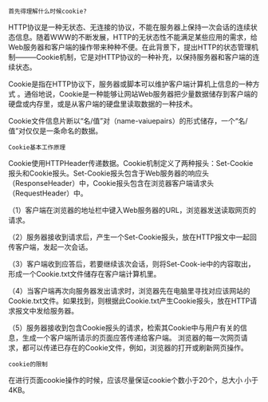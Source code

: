 

    首先得理解什么时候cookie?

 HTTP协议是一种无状态、无连接的协议，不能在服务器上保持一次会话的连续状态信息。随着WWW的不断发展，HTTP的无状态性不能满足某些应用的需求，给Web服务器和客户端的操作带来种种不便。在此背景下，提出HTTP的状态管理机制———Cookie机制，它是对HTTP协议的一种补充，以保持服务器和客户端的连续状态。

Cookie是指在HTTP协议下，服务器或脚本可以维护客户端计算机上信息的一种方式 。通俗地说，Cookie是一种能够让网站Web服务器把少量数据储存到客户端的硬盘或内存里，或是从客户端的硬盘里读取数据的一种技术。

Cookie文件信息片断以“名/值”对（name-vaiuepairs）的形式储存，一个“名/值”对仅仅是一条命名的数据。


    Cookie基本工作原理

Cookie使用HTTPHeader传递数据。Cookie机制定义了两种报头：Set-Cookie报头和Cookie报头。Set-Cookie报头包含于Web服务器的响应头（ResponseHeader）中，Cookie报头包含在浏览器客户端请求头（RequestHeader）中。


（1）客户端在浏览器的地址栏中键入Web服务器的URL，浏览器发送读取网页的请求。 

（2）服务器接收到请求后，产生一个Set-Cookie报头，放在HTTP报文中一起回传客户端，发起一次会话。 

（3）客户端收到应答后，若要继续该次会话，则将Set-Cook-ie中的内容取出，形成一个Cookie.txt文件储存在客户端计算机里。

（4）当客户端再次向服务器发出请求时，浏览器先在电脑里寻找对应该网站的Cookie.txt文件。如果找到，则根据此Cookie.txt产生Cookie报头，放在HTTP请求报文中发给服务器。

（5）服务器接收到包含Cookie报头的请求，检索其Cookie中与用户有关的信息，生成一个客户端所请示的页面应答传递给客户端。 浏览器的每一次网页请求，都可以传递已存在的Cookie文件，例如，浏览器的打开或刷新网页操作。


    cookie的限制

 
在进行页面cookie操作的时候，应该尽量保证cookie个数小于20个，总大小 小于4KB。